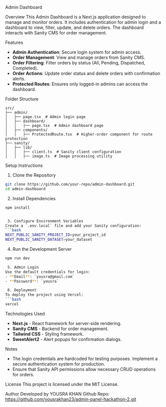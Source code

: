  Admin Dashboard

Overview
This Admin Dashboard is a Next.js application designed to manage and monitor orders. It includes authentication for admin login and a dashboard to view, filter, update, and delete orders. The dashboard interacts with Sanity CMS for order management.

 Features
- **Admin Authentication**: Secure login system for admin access.
- **Order Management**: View and manage orders from Sanity CMS.
- **Order Filtering**: Filter orders by status (All, Pending, Dispatched, Completed).
- **Order Actions**: Update order status and delete orders with confirmation alerts.
- **Protected Routes**: Ensures only logged-in admins can access the dashboard.

 Folder Structure
```
src/
├── admin/
│   ├── page.tsx  # Admin login page
│   ├── dashboard/
│   │   ├── page.tsx  # Admin dashboard page
│   ├── components/
│   │   ├── ProtectedRoute.tsx  # Higher-order component for route protection
├── sanity/
│   ├── lib/
│   │   ├── client.ts  # Sanity client configuration
│   │   ├── image.ts  # Image processing utility
```

 Setup Instructions

 1. Clone the Repository
```bash
git clone https://github.com/your-repo/admin-dashboard.git
cd admin-dashboard
```

 2. Install Dependencies
```bash
npm install


 3. Configure Environment Variables
Create a `.env.local` file and add your Sanity configuration:
```bash
NEXT_PUBLIC_SANITY_PROJECT_ID=your_project_id
NEXT_PUBLIC_SANITY_DATASET=your_dataset
```

 4. Run the Development Server
```bash
npm run dev

 5. Admin Login
Use the default credentials for login:
- **Email**: `yousra@gmail.com`
- **Password**: `yousra`

 6. Deployment
To deploy the project using Vercel:
```bash
vercel
```

 Technologies Used
- **Next.js** - React framework for server-side rendering.
- **Sanity CMS** - Backend for order management.
- **Tailwind CSS** - Styling framework.
- **SweetAlert2** - Alert popups for confirmation dialogs.

 Notes
- The login credentials are hardcoded for testing purposes. Implement a secure authentication system for production.
- Ensure that Sanity API permissions allow necessary CRUD operations for orders.

 License
This project is licensed under the MIT License.

Author
Developed by YOUSRA KHAN
Github Repo:
https://github.com/yousrakhan23/admin-panel-hackathon-2.git
